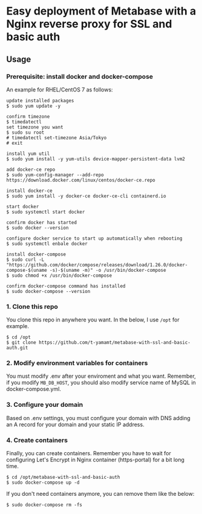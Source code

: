# Easy deployment of Metabase with a Nginx reverse proxy for SSL and basic auth

## Usage

### Prerequisite: install docker and docker-compose

An example for RHEL/CentOS 7 as follows:
```ShellSession
update installed packages
$ sudo yum update -y

confirm timezone
$ timedatectl
set timezone you want
$ sudo su root
# timedatectl set-timezone Asia/Tokyo
# exit

install yum util
$ sudo yum install -y yum-utils device-mapper-persistent-data lvm2

add docker-ce repo
$ sudo yum-config-manager --add-repo https://download.docker.com/linux/centos/docker-ce.repo

install docker-ce
$ sudo yum install -y docker-ce docker-ce-cli containerd.io

start docker
$ sudo systemctl start docker

confirm docker has started
$ sudo docker --version

configure docker service to start up automatically when rebooting
$ sudo systemctl enbale docker

install docker-compose
$ sudo curl -L "https://github.com/docker/compose/releases/download/1.26.0/docker-compose-$(uname -s)-$(uname -m)" -o /usr/bin/docker-compose
$ sudo chmod +x /usr/bin/docker-compose

confirm docker-compose command has installed
$ sudo docker-compose --version
```

### 1. Clone this repo

You clone this repo in anywhere you want. In the below, I use `/opt` for example.

```ShellSession
$ cd /opt
$ git clone https://github.com/t-yamamt/metabase-with-ssl-and-basic-auth.git
```

### 2. Modify environment variables for containers

You must modify .env after your enviroment and what you want.
Remember, if you modify `MB_DB_HOST`, you should also modify service name of MySQL in docker-compose.yml.

### 3. Configure your domain

Based on .env settings, you must configure your domain with DNS adding an A record for your domain and your static IP address.

### 4. Create containers

Finally, you can create containers. Remember you have to wait for configuring Let's Encrypt in Nginx container (https-portal) for a bit long time.

```ShellSession
$ cd /opt/metabase-with-ssl-and-basic-auth
$ sudo docker-compose up -d
```

If you don't need containers anymore, you can remove them like the below:

```ShellSession
$ sudo docker-compose rm -fs
```


